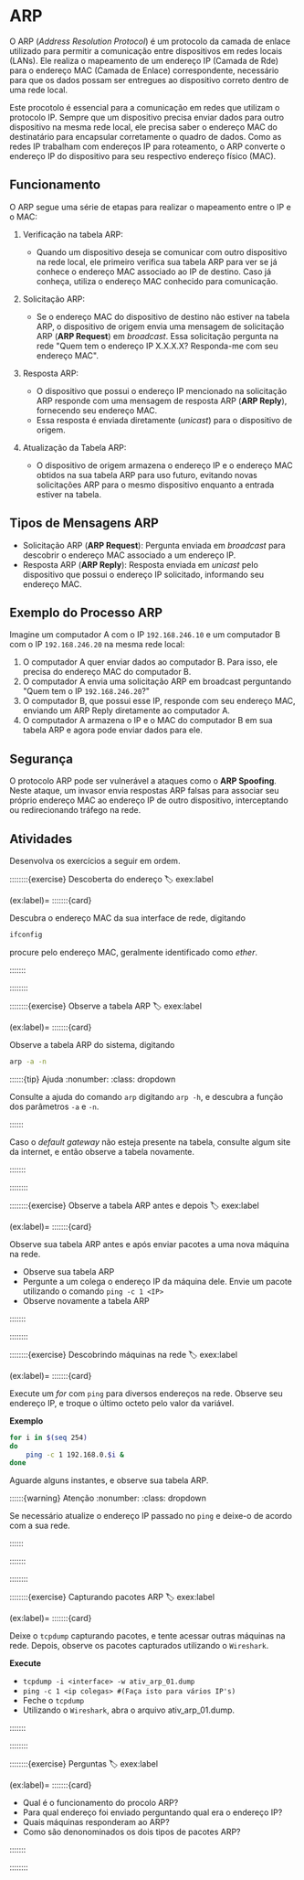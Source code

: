 # ARP

O ARP (*Address Resolution Protocol*) é um protocolo da camada de enlace utilizado para permitir a comunicação entre dispositivos em redes locais (LANs). Ele realiza o mapeamento de um endereço IP (Camada de Rde) para o endereço MAC (Camada de Enlace) correspondente, necessário para que os dados possam ser entregues ao dispositivo correto dentro de uma rede local.

Este procotolo é essencial para a comunicação em redes que utilizam o protocolo IP. Sempre que um dispositivo precisa enviar dados para outro dispositivo na mesma rede local, ele precisa saber o endereço MAC do destinatário para encapsular corretamente o quadro de dados. Como as redes IP trabalham com endereços IP para roteamento, o ARP converte o endereço IP do dispositivo para seu respectivo endereço físico (MAC).

## Funcionamento

O ARP segue uma série de etapas para realizar o mapeamento entre o IP e o MAC:

1. Verificação na tabela ARP: 
   - Quando um dispositivo deseja se comunicar com outro dispositivo na rede local, ele primeiro verifica sua tabela ARP para ver se já conhece o endereço MAC associado ao IP de destino. Caso já conheça, utiliza o endereço MAC conhecido para comunicação.

2. Solicitação ARP: 
   - Se o endereço MAC do dispositivo de destino não estiver na tabela ARP, o dispositivo de origem envia uma mensagem de solicitação ARP (**ARP Request**) em *broadcast*. Essa solicitação pergunta na rede "Quem tem o endereço IP X.X.X.X? Responda-me com seu endereço MAC".

3. Resposta ARP:
   - O dispositivo que possui o endereço IP mencionado na solicitação ARP responde com uma mensagem de resposta ARP (**ARP Reply**), fornecendo seu endereço MAC.
   - Essa resposta é enviada diretamente (*unicast*) para o dispositivo de origem.

4. Atualização da Tabela ARP:
   - O dispositivo de origem armazena o endereço IP e o endereço MAC obtidos na sua tabela ARP para uso futuro, evitando novas solicitações ARP para o mesmo dispositivo enquanto a entrada estiver na tabela.

## Tipos de Mensagens ARP

- Solicitação ARP (**ARP Request**): Pergunta enviada em *broadcast* para descobrir o endereço MAC associado a um endereço IP.
- Resposta ARP (**ARP Reply**): Resposta enviada em *unicast* pelo dispositivo que possui o endereço IP solicitado, informando seu endereço MAC.

## Exemplo do Processo ARP

Imagine um computador A com o IP `192.168.246.10` e um computador B com o IP `192.168.246.20` na mesma rede local:

1. O computador A quer enviar dados ao computador B. Para isso, ele precisa do endereço MAC do computador B.
2. O computador A envia uma solicitação ARP em broadcast perguntando "Quem tem o IP `192.168.246.20`?"
3. O computador B, que possui esse IP, responde com seu endereço MAC, enviando um ARP Reply diretamente ao computador A.
4. O computador A armazena o IP e o MAC do computador B em sua tabela ARP e agora pode enviar dados para ele.


## Segurança

O protocolo ARP pode ser vulnerável a ataques como o **ARP Spoofing**. Neste ataque, um invasor envia respostas ARP falsas para associar seu próprio endereço MAC ao endereço IP de outro dispositivo, interceptando ou redirecionando tráfego na rede.


## Atividades

Desenvolva os exercícios a seguir em ordem.

::::::::{exercise} Descoberta do endereço
:label: exex:label

(ex:label)=
:::::::{card}

Descubra o endereço MAC da sua interface de rede, digitando

```bash
ifconfig
```
procure pelo endereço MAC, geralmente identificado como *ether*.



<!-- /card exercicio -->
:::::::  
<!-- /exercise -->
::::::::  


::::::::{exercise} Observe a tabela ARP
:label: exex:label

(ex:label)=
:::::::{card} <!-- Título aqui -->

Observe a tabela ARP do sistema, digitando
```bash
arp -a -n
```

::::::{tip} Ajuda
:nonumber:
:class: dropdown

Consulte a ajuda do comando `arp` digitando `arp -h`, e descubra a função dos parâmetros `-a` e `-n`.

<!-- /example -->
::::::  


Caso o *default gateway* não esteja presente na tabela, consulte algum site da internet, e então observe a tabela novamente. 

<!-- /card exercicio -->
:::::::  
<!-- /exercise -->
::::::::  


::::::::{exercise} Observe a tabela ARP antes e depois
:label: exex:label

(ex:label)=
:::::::{card} <!-- Título aqui -->

Observe sua tabela ARP antes e após enviar pacotes a uma nova máquina na rede.
- Observe sua tabela ARP
- Pergunte a um colega o endereço IP da máquina dele. Envie um pacote utilizando o comando `ping -c 1 <IP>`
- Observe novamente a tabela ARP



<!-- /card exercicio -->
:::::::  
<!-- /exercise -->
::::::::  



::::::::{exercise} Descobrindo máquinas na rede
:label: exex:label

(ex:label)=
:::::::{card} <!-- Título aqui -->

Execute um *for* com `ping` para diversos endereços na rede. Observe seu endereço IP, e troque o último octeto pelo valor da variável.

**Exemplo**
```bash
for i in $(seq 254) 
do
    ping -c 1 192.168.0.$i &
done
```

Aguarde alguns instantes, e observe sua tabela ARP.

::::::{warning} Atenção
:nonumber:
:class: dropdown

Se necessário atualize o endereço IP passado no `ping` e deixe-o de acordo com a sua rede.

<!-- /example -->
:::::: 

<!-- /card exercicio -->
:::::::  
<!-- /exercise -->
::::::::  



::::::::{exercise} Capturando pacotes ARP
:label: exex:label

(ex:label)=
:::::::{card} <!-- Título aqui -->

Deixe o `tcpdump` capturando pacotes, e tente acessar outras máquinas na rede. Depois, observe os pacotes capturados utilizando o `Wireshark`.

**Execute**  
- `tcpdump -i <interface> -w ativ_arp_01.dump`
- `ping -c 1 <ip colegas> #(Faça isto para vários IP's)`
- Feche o `tcpdump`
- Utilizando o `Wireshark`, abra o arquivo ativ_arp_01.dump.



<!-- /card exercicio -->
:::::::  
<!-- /exercise -->
::::::::  




::::::::{exercise} Perguntas
:label: exex:label

(ex:label)=
:::::::{card} <!-- Título aqui -->

- Qual é o funcionamento do procolo ARP?
- Para qual endereço foi enviado perguntando qual era o endereço IP?
- Quais máquinas responderam ao ARP?
- Como são denonominados os dois tipos de pacotes ARP?

<!-- /card exercicio -->
:::::::  
<!-- /exercise -->
::::::::  




